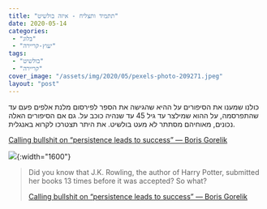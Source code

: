 ```yaml
---
title: "תתמיד ותצליח - איזה בולשיט"
date: 2020-05-14
categories: 
 - "בלוג"
 - "יעוץ-קריירה"
tags: 
 - "בולשיט"
 - "קריירה"
cover_image: "/assets/img/2020/05/pexels-photo-209271.jpeg"
layout: "post"
---
```


כולנו שמענו את הסיפורים על ההיא שהגישה את הספר לפירסום מלנת אלפים פעם עד שהתפרסמה, על ההוא שמילצר עד גיל 45 עד שנהיה כוכב על. גם אם הסיפורים האלה נכונים, מאוחיהם מסתתר לא מעט בולשיט. את היתר תצטרכו לקרוא באנגלית.

[Calling bullshit on “persistence leads to success” — Boris Gorelik](http://gorelik.net/2020/05/14/calling-bullshit-on-persistence-leads-to-success/)

![](https://randomstratum.files.wordpress.com/2020/05/survivorship-bias.png){:width="1600"}

> Did you know that J.K. Rowling, the author of Harry Potter, submitted her books 13 times before it was accepted? So what?  
> 
> [Calling bullshit on “persistence leads to success” — Boris Gorelik](http://gorelik.net/2020/05/14/calling-bullshit-on-persistence-leads-to-success/)
